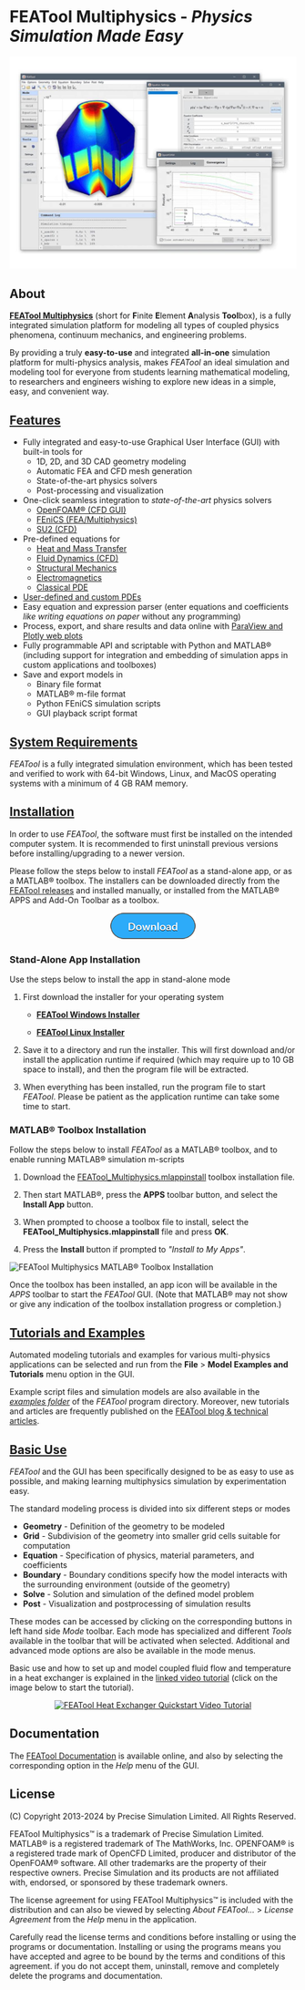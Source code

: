 FEATool Multiphysics - _Physics Simulation Made Easy_
=====================================================

![FEATool Multiphysics Screenshot](screenshot.jpg)

About
-----

[**FEATool Multiphysics**](https://www.featool.com) (short for
<b>F</b>inite <b>E</b>lement <b>A</b>nalysis <b>Tool</b>box), is a
fully integrated simulation platform for modeling all types of coupled
physics phenomena, continuum mechanics, and engineering problems.

By providing a truly **easy-to-use** and integrated **all-in-one**
simulation platform for multi-physics analysis, makes _FEATool_ an
ideal simulation and modeling tool for everyone from students learning
mathematical modeling, to researchers and engineers wishing to explore
new ideas in a simple, easy, and convenient way.


[Features](https://www.featool.com/featool-multiphysics-features/)
--------

- Fully integrated and easy-to-use Graphical User Interface (GUI)
  with built-in tools for
  + 1D, 2D, and 3D CAD geometry modeling
  + Automatic FEA and CFD mesh generation
  + State-of-the-art physics solvers
  + Post-processing and visualization
- One-click seamless integration to _state-of-the-art_ physics solvers
  + [OpenFOAM® (CFD GUI)](https://www.featool.com/Easy-to-Use-OpenFOAM-GUI/)
  + [FEniCS (FEA/Multiphysics)](https://www.featool.com/tutorial/2017/06/16/Python-Multiphysics-and-FEA-Simulations-with-FEniCS-and-FEATool/)
  + [SU2 (CFD)](https://www.featool.com/doc/su2.html)
- Pre-defined equations for
  + [Heat and Mass Transfer](https://www.featool.com/multiphysics#heat-and-mass-transfer)
  + [Fluid Dynamics (CFD)](https://www.featool.com/computational-fluid-dynamics-cfd-simulation-software/)
  + [Structural Mechanics](https://www.featool.com/multiphysics#structural-mechanics)
  + [Electromagnetics](https://www.featool.com/multiphysics#electromagnetics)
  + [Classical PDE](https://www.featool.com/multiphysics#partial-differential-equations)
- [User-defined and custom PDEs](https://www.featool.com/doc/physics.html#phys_ce)
- Easy equation and expression parser (enter equations and coefficients
  _like writing equations on paper_ without any programming)
- Process, export, and share results and data online with
  [ParaView and Plotly web plots](https://www.featool.com/web-plots/)
- Fully programmable API and scriptable with Python and MATLAB®
  (including support for integration and embedding of
  simulation apps in custom applications and toolboxes)
- Save and export models in
  + Binary file format
  + MATLAB® m-file format
  + Python FEniCS simulation scripts
  + GUI playback script format


[System Requirements](https://www.featool.com/doc/quickstart.html#prereq)
-------------------

_FEATool_ is a fully integrated simulation environment, which has been
tested and verified to work with 64-bit Windows, Linux, and MacOS
operating systems with a minimum of 4 GB RAM memory.


[Installation](https://www.featool.com/doc/quickstart.html#install)
------------

In order to use _FEATool_, the software must first be installed on the
intended computer system. It is recommended to first uninstall
previous versions before installing/upgrading to a newer version.

Please follow the steps below to install _FEATool_ as a stand-alone
app, or as a MATLAB® toolbox. The installers can be downloaded
directly from the
[FEATool releases](https://github.com/precise-simulation/featool-multiphysics/releases/latest)
and installed manually, or installed from the MATLAB® APPS and Add-On
Toolbar as a toolbox.

<p align="center">
  <a href="https://www.featool.com/download" target="_blank">
    <img src="download.png" alt="FEATool Multiphysics Download" style="max-width:50%">
  </a>
</p>


### Stand-Alone App Installation

Use the steps below to install the app in stand-alone mode

1) First download the installer for your operating system

    + [**FEATool Windows Installer**](https://github.com/precise-simulation/featool-multiphysics/releases/latest/download/FEATool_Multiphysics_install.exe)

    + [**FEATool Linux Installer**](https://github.com/precise-simulation/featool-multiphysics/releases/latest/download/FEATool_Multiphysics.install)

2) Save it to a directory and run the installer. This will first
download and/or install the application runtime if required (which may
require up to 10 GB space to install), and then the program file will
be extracted.

3) When everything has been installed, run the program file to start
_FEATool_. Please be patient as the application runtime can take some
time to start.


### MATLAB® Toolbox Installation

Follow the steps below to install _FEATool_ as a MATLAB® toolbox, and
to enable running MATLAB® simulation m-scripts

1) Download the
   [FEATool_Multiphysics.mlappinstall](https://github.com/precise-simulation/featool-multiphysics/releases/latest/download/FEATool_Multiphysics.mlappinstall)
   toolbox installation file.

2) Then start MATLAB®, press the **APPS** toolbar button,
   and select the **Install App** button.

3) When prompted to choose a toolbox file to install, select the
   **FEATool_Multiphysics.mlappinstall** file and press **OK**.

4) Press the **Install** button if prompted to _"Install to My Apps"_.

![FEATool Multiphysics MATLAB® Toolbox Installation](https://www.featool.com/doc/featool-multiphysics-toolbox-installation_50.jpg)

Once the toolbox has been installed, an app icon will be available in
the _APPS_ toolbar to start the _FEATool_ GUI. (Note that MATLAB® may
not show or give any indication of the toolbox installation progress
or completion.)


[Tutorials and Examples](https://www.featool.com/doc/quickstart.html#tutorials_and_examples)
----------------------

Automated modeling tutorials and examples for various multi-physics
applications can be selected and run from the **File** > **Model
Examples and Tutorials** menu option in the GUI.

Example script files and simulation models are also available in the
[_examples folder_](https://github.com/precise-simulation/featool-multiphysics/tree/master/examples)
of the _FEATool_ program directory. Moreover, new tutorials and
articles are frequently published on the
[FEATool blog & technical articles](https://www.featool.com/articles/).


[Basic Use](https://www.featool.com/doc/quickstart.html#qs_work)
---------

_FEATool_ and the GUI has been specifically designed to be as easy to
use as possible, and making learning multiphysics simulation by
experimentation easy.

The standard modeling process is divided into six different steps or modes

- **Geometry** - Definition of the geometry to be modeled
- **Grid**     - Subdivision of the geometry into smaller grid cells
                 suitable for computation
- **Equation** - Specification of physics, material parameters, and coefficients
- **Boundary** - Boundary conditions specify how the model interacts
                 with the surrounding environment (outside of the geometry)
- **Solve**    - Solution and simulation of the defined model problem
- **Post**     - Visualization and postprocessing of simulation results

These modes can be accessed by clicking on the corresponding buttons
in left hand side _Mode_ toolbar. Each mode has specialized and
different _Tools_ available in the toolbar that will be activated when
selected. Additional and advanced mode options are also be available
in the mode menus.

Basic use and how to set up and model coupled fluid flow and
temperature in a heat exchanger is explained in the
[linked video tutorial](https://youtu.be/TBfVWgYbGTw)
(click on the image below to start the tutorial).

<p align="center">
  <a href="https://www.youtube.com/watch?v=TBfVWgYbGTw" target="_blank">
    <img src="https://img.youtube.com/vi/TBfVWgYbGTw/0.jpg"
         alt="FEATool Heat Exchanger Quickstart Video Tutorial" style="max-width:100%">
  </a>
</p>


Documentation
-------------

The
[FEATool Documentation](https://www.featool.com/doc)
is available online, and also by selecting the corresponding option in
the _Help_ menu of the GUI.


License
-------

(C) Copyright 2013-2024 by Precise Simulation Limited.
All Rights Reserved.

FEATool Multiphysics™ is a trademark of Precise Simulation
Limited. MATLAB® is a registered trademark of The MathWorks,
Inc. OPENFOAM® is a registered trade mark of OpenCFD Limited, producer
and distributor of the OpenFOAM® software. All other trademarks are
the property of their respective owners. Precise Simulation and its
products are not affiliated with, endorsed, or sponsored by these
trademark owners.

The license agreement for using FEATool Multiphysics™ is included with
the distribution and can also be viewed by selecting
_About FEATool..._ > _License Agreement_ from the _Help_ menu in the
application.

Carefully read the license terms and conditions before installing or
using the programs or documentation. Installing or using the programs
means you have accepted and agree to be bound by the terms and
conditions of this agreement. if you do not accept them, uninstall,
remove and completely delete the programs and documentation.
